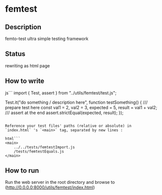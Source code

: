 # femtest

## Description

femto-test ultra simple testing framework

## Status

rewriting as html page

## How to write

js```
import { Test, assert } from "../utils/femtest/test.js";

Test.it("do something / description here", function testSomething() {
    /// prepare test here
    const val1 = 2, val2 = 3, expected = 5, result = val1 + val2;
    /// assert at the end
    assert.strictEqual(expected, result);
});
```

Reference your test files' paths (relative or absolute) in `index.html` 's `<main>` tag, separated by new lines :

html```
<main>
    ../../tests/femtestImport.js
    /tests/femtestEquals.js
</main>
```

## How to run

Run the web server in the root directory and browse to (http://0.0.0.0:8000/utils/femtest/index.html)
